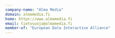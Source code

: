 ```yaml
---
company-name: "Alma Media"
domain: almamedia.fi
home: https://www.almamedia.fi
email: tietosuoja@almamedia.fi
member-of: "European Data Interactive Alliance"
---
```




